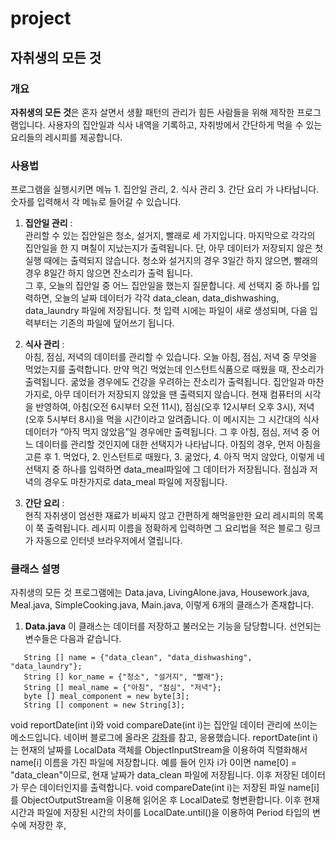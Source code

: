 # project
## 자취생의 모든 것
### 개요
  **자취생의 모든 것**은 혼자 살면서 생활 패턴의 관리가 힘든 사람들을 위해 제작한 프로그램입니다. 사용자의 집안일과 식사 내역을 기록하고, 자취방에서 간단하게 먹을 수 있는 요리들의 레시피를 제공합니다.
### 사용법
프로그램을 실행시키면 메뉴 1. 집안일 관리, 2. 식사 관리 3. 간단 요리 가 나타납니다. 숫자를 입력해서 각 메뉴로 들어갈 수 있습니다.  

1. **집안일 관리** :  
 관리할 수 있는 집안일은 청소, 설거지, 빨래로 세 가지입니다. 마지막으로 각각의 집안일을 한 지 며칠이 지났는지가 출력됩니다. 단, 아무 데이터가 저장되지 않은 첫 실행 때에는 출력되지 않습니다. 청소와 설거지의 경우 3일간 하지 않으면, 빨래의 경우 8일간 하지 않으면 잔소리가 출력 됩니다.  
 그 후, 오늘의 집안일 중 어느 집안일을 했는지 질문합니다. 세 선택지 중 하나를 입력하면, 오늘의 날짜 데이터가 각각 data_clean, data_dishwashing, data_laundry 파일에 저장됩니다. 첫 입력 시에는 파일이 새로 생성되며, 다음 입력부터는 기존의 파일에 덮어쓰기 됩니다.  

1. **식사 관리** :  
 아침, 점심, 저녁의 데이터를 관리할 수 있습니다. 오늘 아침, 점심, 저녁 중 무엇을 먹었는지를 출력합니다. 만약 먹긴 먹었는데 인스턴트식품으로 때웠을 때, 잔소리가 출력됩니다. 굶었을 경우에도 건강을 우려하는 잔소리가 출력됩니다. 집안일과 마찬가지로, 아무 데이터가 저장되지 않았을 땐 출력되지 않습니다.
 현재 컴퓨터의 시각을 반영하여, 아침(오전 6시부터 오전 11시), 점심(오후 12시부터 오후 3시), 저녁(오후 5시부터 8시)을 먹을 시간이라고 알려줍니다. 이 메시지는 그 시간대의 식사 데이터가 “아직 먹지 않았음”일 경우에만 출력됩니다. 그 후 아침, 점심, 저녁 중 어느 데이터를 관리할 것인지에 대한 선택지가 나타납니다. 아침의 경우, 먼저 아침을 고른 후 1. 먹었다, 2. 인스턴트로 때웠다, 3. 굶었다, 4. 아직 먹지 않았다, 이렇게 네 선택지 중 하나를 입력하면 data_meal파일에 그 데이터가 저장됩니다. 점심과 저녁의 경우도 마찬가지로 data_meal 파일에 저장됩니다.  
 
1. **간단 요리** :  
 현직 자취생이 엄선한 재료가 비싸지 않고 간편하게 해먹을만한 요리 레시피의 목록이 쭉 출력됩니다. 레시피 이름을 정확하게 입력하면 그 요리법을 적은 블로그 링크가 자동으로 인터넷 브라우저에서 열립니다.  

### 클래스 설명  
 자취생의 모든 것 프로그램에는 Data.java, LivingAlone.java, Housework.java, Meal.java, SimpleCooking.java, Main.java, 이렇게 6개의 클래스가 존재합니다. 
 1. **Data.java**
 이 클래스는 데이터를 저장하고 불러오는 기능을 담당합니다. 선언되는 변수들은 다음과 같습니다.  
 
 ```
	String [] name = {"data_clean", "data_dishwashing", "data_laundry"};
	String [] kor_name = {"청소", "설거지", "빨래"};
	String [] meal_name = {"아침", "점심", "저녁"};
	byte [] meal_component = new byte[3];
	String [] component = new String[3];
 ```  
 void reportDate(int i)와 void compareDate(int i)는 집안일 데이터 관리에 쓰이는 메소드입니다. 네이버 블로그에 올라온 [강좌](https://blog.naver.com/PostView.nhn?blogId=highkrs&logNo=220476927234&isFromSearchAddView=true)를 참고, 응용했습니다. reportDate(int i)는 현재의 날짜를 LocalData 객체를 ObjectInputStream을 이용하여 직렬화해서 name[i] 이름을 가진 파일에 저장합니다. 예를 들어 인자 i가 0이면 name[0] = "data_clean"이므로, 현재 날짜가 data_clean 파일에 저장됩니다. 이후 저장된 데이터가 무슨 데이터인지를 출력합니다. void compareDate(int i)는 저장된 파일 name[i]를 ObjectOutputStream을 이용해 읽어온 후 LocalDate로 형변환합니다. 이후 현재 시간과 파일에 저장된 시간의 차이를 LocalDate.until()을 이용하여 Period 타입의 변수에 저장한 후, 
